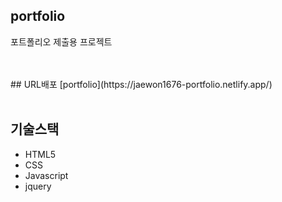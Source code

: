 ## portfolio
포트폴리오 제출용 프로젝트

<br>
<br>
## URL배포  
[portfolio](https://jaewon1676-portfolio.netlify.app/)
<br>
<br>

## 기술스택
- HTML5   
- CSS  
- Javascript 
- jquery
